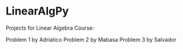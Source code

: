 # LinearAlgPy
Projects for Linear Algebra Course:

Problem 1 by Adriatico
Problem 2 by Mabasa
Problem 3 by Salvador
